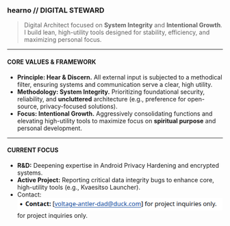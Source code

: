 ### hearno // DIGITAL STEWARD

> Digital Architect focused on **System Integrity** and **Intentional Growth**. I build lean, high-utility tools designed for stability, efficiency, and maximizing personal focus.

---

#### **CORE VALUES & FRAMEWORK**

* **Principle: Hear & Discern.** All external input is subjected to a methodical filter, ensuring systems and communication serve a clear, high utility.
* **Methodology: System Integrity.** Prioritizing foundational security, reliability, and **uncluttered** architecture (e.g., preference for open-source, privacy-focused solutions).
* **Focus: Intentional Growth.** Aggressively consolidating functions and elevating high-utility tools to maximize focus on **spiritual purpose** and personal development.

---

#### **CURRENT FOCUS**

* **R&D:** Deepening expertise in Android Privacy Hardening and encrypted systems.
* **Active Project:** Reporting critical data integrity bugs to enhance core, high-utility tools (e.g., Kvaesitso Launcher).
* Contact: **![Secure Contact Email Image](https://raw.githubusercontent.com/hearno/hearno/adc9c5adfffc444c9c100745c857f347ade709c3/ttt.png)** for project inquiries only.
